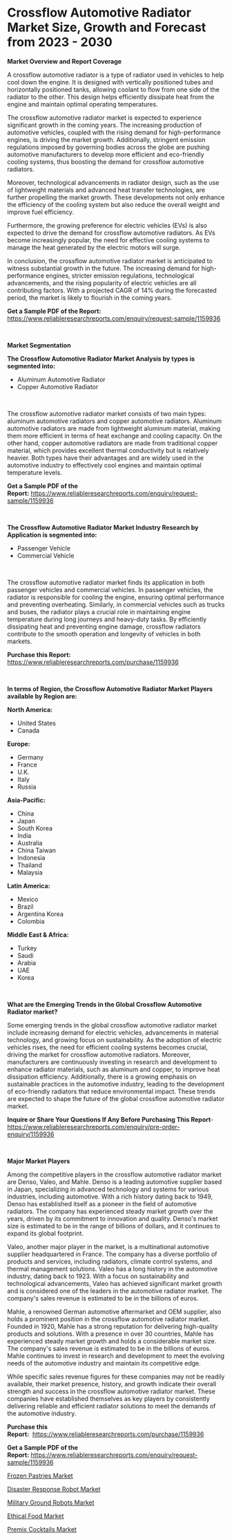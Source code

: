 <p><h1>Crossflow Automotive Radiator Market Size, Growth and Forecast from 2023 - 2030</h1></p><p><strong>Market Overview and Report Coverage</strong></p>
<p><p>A crossflow automotive radiator is a type of radiator used in vehicles to help cool down the engine. It is designed with vertically positioned tubes and horizontally positioned tanks, allowing coolant to flow from one side of the radiator to the other. This design helps efficiently dissipate heat from the engine and maintain optimal operating temperatures.</p><p>The crossflow automotive radiator market is expected to experience significant growth in the coming years. The increasing production of automotive vehicles, coupled with the rising demand for high-performance engines, is driving the market growth. Additionally, stringent emission regulations imposed by governing bodies across the globe are pushing automotive manufacturers to develop more efficient and eco-friendly cooling systems, thus boosting the demand for crossflow automotive radiators.</p><p>Moreover, technological advancements in radiator design, such as the use of lightweight materials and advanced heat transfer technologies, are further propelling the market growth. These developments not only enhance the efficiency of the cooling system but also reduce the overall weight and improve fuel efficiency.</p><p>Furthermore, the growing preference for electric vehicles (EVs) is also expected to drive the demand for crossflow automotive radiators. As EVs become increasingly popular, the need for effective cooling systems to manage the heat generated by the electric motors will surge.</p><p>In conclusion, the crossflow automotive radiator market is anticipated to witness substantial growth in the future. The increasing demand for high-performance engines, stricter emission regulations, technological advancements, and the rising popularity of electric vehicles are all contributing factors. With a projected CAGR of 14% during the forecasted period, the market is likely to flourish in the coming years.</p></p>
<p><strong>Get a Sample PDF of the Report:</strong> <a href="https://www.reliableresearchreports.com/enquiry/request-sample/1159936">https://www.reliableresearchreports.com/enquiry/request-sample/1159936</a></p>
<p>&nbsp;</p>
<p><strong>Market Segmentation</strong></p>
<p><strong>The Crossflow Automotive Radiator Market Analysis by types is segmented into:</strong></p>
<p><ul><li>Aluminum Automotive Radiator</li><li>Copper Automotive Radiator</li></ul></p>
<p>&nbsp;</p>
<p><p>The crossflow automotive radiator market consists of two main types: aluminum automotive radiators and copper automotive radiators. Aluminum automotive radiators are made from lightweight aluminum material, making them more efficient in terms of heat exchange and cooling capacity. On the other hand, copper automotive radiators are made from traditional copper material, which provides excellent thermal conductivity but is relatively heavier. Both types have their advantages and are widely used in the automotive industry to effectively cool engines and maintain optimal temperature levels.</p></p>
<p><strong>Get a Sample PDF of the Report:</strong>&nbsp;<a href="https://www.reliableresearchreports.com/enquiry/request-sample/1159936">https://www.reliableresearchreports.com/enquiry/request-sample/1159936</a></p>
<p>&nbsp;</p>
<p><strong>The Crossflow Automotive Radiator Market Industry Research by Application is segmented into:</strong></p>
<p><ul><li>Passenger Vehicle</li><li>Commercial Vehicle</li></ul></p>
<p>&nbsp;</p>
<p><p>The crossflow automotive radiator market finds its application in both passenger vehicles and commercial vehicles. In passenger vehicles, the radiator is responsible for cooling the engine, ensuring optimal performance and preventing overheating. Similarly, in commercial vehicles such as trucks and buses, the radiator plays a crucial role in maintaining engine temperature during long journeys and heavy-duty tasks. By efficiently dissipating heat and preventing engine damage, crossflow radiators contribute to the smooth operation and longevity of vehicles in both markets.</p></p>
<p><strong>Purchase this Report:</strong>&nbsp; <a href="https://www.reliableresearchreports.com/purchase/1159936">https://www.reliableresearchreports.com/purchase/1159936</a></p>
<p>&nbsp;</p>
<p><strong>In terms of Region, the Crossflow Automotive Radiator Market Players available by Region are:</strong></p>
<p>
    <p> <strong> North America: </strong>
        <ul>
            <li>United States</li>
            <li>Canada</li>
        </ul>
        </p> 
    <p> <strong> Europe: </strong>
        <ul>
            <li>Germany</li>
            <li>France</li>
            <li>U.K.</li>
            <li>Italy</li>
            <li>Russia</li>
        </ul>
        </p> 
    <p> <strong> Asia-Pacific: </strong>
        <ul>
            <li>China</li>
            <li>Japan</li>
            <li>South Korea</li>
            <li>India</li>
            <li>Australia</li>
            <li>China Taiwan</li>
            <li>Indonesia</li>
            <li>Thailand</li>
            <li>Malaysia</li>
        </ul>
        </p> 
    <p> <strong> Latin America: </strong>
        <ul>
            <li>Mexico</li>
            <li>Brazil</li>
            <li>Argentina Korea</li>
            <li>Colombia</li>
        </ul>
        </p> 
    <p> <strong> Middle East & Africa: </strong>
        <ul>
            <li>Turkey</li>
            <li>Saudi</li>
            <li>Arabia</li>
            <li>UAE</li>
            <li>Korea</li>
        </ul>
    </p>
    </p>
<p>&nbsp;</p>
<p><strong>What are the Emerging Trends in the Global Crossflow Automotive Radiator market?</strong></p>
<p><p>Some emerging trends in the global crossflow automotive radiator market include increasing demand for electric vehicles, advancements in material technology, and growing focus on sustainability. As the adoption of electric vehicles rises, the need for efficient cooling systems becomes crucial, driving the market for crossflow automotive radiators. Moreover, manufacturers are continuously investing in research and development to enhance radiator materials, such as aluminum and copper, to improve heat dissipation efficiency. Additionally, there is a growing emphasis on sustainable practices in the automotive industry, leading to the development of eco-friendly radiators that reduce environmental impact. These trends are expected to shape the future of the global crossflow automotive radiator market.</p></p>
<p><strong>Inquire or Share Your Questions If Any Before Purchasing This Report</strong>- <a href="https://www.reliableresearchreports.com/enquiry/pre-order-enquiry/1159936">https://www.reliableresearchreports.com/enquiry/pre-order-enquiry/1159936</a></p>
<p>&nbsp;</p>
<p><strong>Major Market Players</strong></p>
<p><p>Among the competitive players in the crossflow automotive radiator market are Denso, Valeo, and Mahle. Denso is a leading automotive supplier based in Japan, specializing in advanced technology and systems for various industries, including automotive. With a rich history dating back to 1949, Denso has established itself as a pioneer in the field of automotive radiators. The company has experienced steady market growth over the years, driven by its commitment to innovation and quality. Denso's market size is estimated to be in the range of billions of dollars, and it continues to expand its global footprint.</p><p>Valeo, another major player in the market, is a multinational automotive supplier headquartered in France. The company has a diverse portfolio of products and services, including radiators, climate control systems, and thermal management solutions. Valeo has a long history in the automotive industry, dating back to 1923. With a focus on sustainability and technological advancements, Valeo has achieved significant market growth and is considered one of the leaders in the automotive radiator market. The company's sales revenue is estimated to be in the billions of euros.</p><p>Mahle, a renowned German automotive aftermarket and OEM supplier, also holds a prominent position in the crossflow automotive radiator market. Founded in 1920, Mahle has a strong reputation for delivering high-quality products and solutions. With a presence in over 30 countries, Mahle has experienced steady market growth and holds a considerable market size. The company's sales revenue is estimated to be in the billions of euros. Mahle continues to invest in research and development to meet the evolving needs of the automotive industry and maintain its competitive edge.</p><p>While specific sales revenue figures for these companies may not be readily available, their market presence, history, and growth indicate their overall strength and success in the crossflow automotive radiator market. These companies have established themselves as key players by consistently delivering reliable and efficient radiator solutions to meet the demands of the automotive industry.</p></p>
<p><strong>Purchase this Report:</strong>&nbsp;&nbsp;<a href="https://www.reliableresearchreports.com/purchase/1159936">https://www.reliableresearchreports.com/purchase/1159936</a></p>
<p></p>
<p><strong>Get a Sample PDF of the Report:</strong>&nbsp;<a href="https://www.reliableresearchreports.com/enquiry/request-sample/1159936">https://www.reliableresearchreports.com/enquiry/request-sample/1159936</a></p>
<p><p><a href="https://www.linkedin.com/pulse/frozen-pastries-market-size-share-global-analysis-report-pms1e/">Frozen Pastries Market</a></p><p><a href="https://medium.com/@charityrice2662/disaster-response-robot-market-size-growth-forecast-2023-2030-fccb5ac078c6">Disaster Response Robot Market</a></p><p><a href="https://medium.com/@samirmayert107/military-ground-robots-market-size-growth-forecast-2023-2030-1360da3cfd4b">Military Ground Robots Market</a></p><p><a href="https://www.linkedin.com/pulse/ethical-food-market-challenges-opportunities-growth-qqkve/">Ethical Food Market</a></p><p><a href="https://www.linkedin.com/pulse/premix-cocktails-market-insights-players-forecast-till-2030-cmnee/">Premix Cocktails Market</a></p></p>